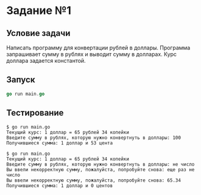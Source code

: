 # Задание №1

## Условие задачи

Написать программу для конвертации рублей в доллары.
Программа запрашивает сумму в рублях и выводит сумму в долларах.
Курс доллара задается константой.

## Запуск

```go
go run main.go
```

## Тестирование

```shell
$ go run main.go
Текущий курс: 1 доллар = 65 рублей 34 копейки
Введите сумму в рублях, которую нужно конвертнуть в доллары: 100
Получившиеся сумма: 1 доллар и 53 цента
```

```shell
$ go run main.go
Текущий курс: 1 доллар = 65 рублей 34 копейки
Введите сумму в рублях, которую нужно конвертнуть в доллары: не число
Вы ввели некорректную сумму, пожалуйста, попробуйте снова: еще раз не число
Вы ввели некорректную сумму, пожалуйста, попробуйте снова: 65.34
Получившиеся сумма: 1 доллар и 0 центов
```

